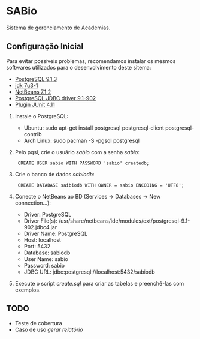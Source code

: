SABio
=====

Sistema de gerenciamento de Academias.

## Configuração Inicial

Para evitar possiveis problemas, recomendamos instalar os mesmos softwares
utilizados para o desenvolvimento deste sitema:
*   [PostgreSQL 9.1.3][postgre]
*   [jdk 7u3-1][jdk]
*   [NetBeans 7.1.2][netbeans]
*   [PostgreSQL JDBC driver 9.1-902][jdbc]
*   [Plugin JUnit 4.11](http://www.junit.org)

[postgre]: http://www.postgresql.org/
[jdk]: http://www.oracle.com/technetwork/java/javase/downloads/index.html
[netbeans]: http://netbeans.org/
[jdbc]: http://jdbc.postgresql.org/download.html


1. Instale o PostgreSQL:

    * Ubuntu:
        sudo apt-get install postgresql postgresql-client postgresql-contrib
    * Arch Linux:
        sudo pacman -S -pgsql postgresql

2. Pelo pqsl, crie o usuário *sabio* com a senha *sabio*:

        CREATE USER sabio WITH PASSWORD 'sabio' createdb;

3. Crie o banco de dados *sabiodb*:

        CREATE DATABASE saibiodb WITH OWNER = sabio ENCODING = 'UTF8';

4. Conecte o NetBeans ao BD (Services -> Databases -> New connection...):
    * Driver: PostgreSQL
    * Driver File(s): /usr/share/netbeans/ide/modules/ext/postgresql-9.1-902.jdbc4.jar
    * Driver Name: PostgreSQL
    * Host: localhost
    * Port: 5432
    * Database: sabiodb
    * User Name: sabio
    * Password: sabio
    * JDBC URL: jdbc:postgresql://localhost:5432/sabiodb

5. Execute o script *create.sql* para criar as tabelas e preenchê-las com
exemplos.

## TODO
- Teste de cobertura
- Caso de uso *gerar relatório*
